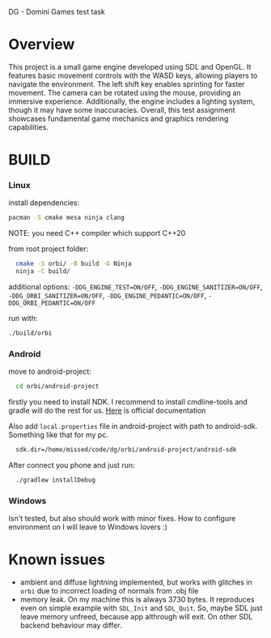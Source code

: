 DG - Domini Games test task


# Overview

This project is a small game engine developed using SDL and OpenGL.
It features basic movement controls with the WASD keys, allowing players to navigate the environment.
The left shift key enables sprinting for faster movement.
The camera can be rotated using the mouse, providing an immersive experience.
Additionally, the engine includes a lighting system, though it may have some inaccuracies.
Overall, this test assignment showcases fundamental game mechanics and graphics rendering capabilities.

# BUILD


### Linux

install dependencies:
```sh
pacman -S cmake mesa ninja clang
```
NOTE: you need C++ compiler which support C++20

from root project folder:
```sh
  cmake -S orbi/ -B build -G Ninja
  ninja -C build/
```

additional options: `-DDG_ENGINE_TEST=ON/OFF`,  `-DDG_ENGINE_SANITIZER=ON/OFF`, `-DDG_ORBI_SANITIZER=ON/OFF`, `-DDG_ENGINE_PEDANTIC=ON/OFF`, `-DDG_ORBI_PEDANTIC=ON/OFF`

run with:
```sh
./build/orbi
```


### Android

move to android-project:
```sh
  cd orbi/android-project
```

firstly you need to install NDK.
I recommend to install cmdline-tools and gradle will do the rest for us.
[Here](https://developer.android.com/tools/sdkmanager) is official documentation

Also add `local.properties` file in android-project with path to android-sdk.
Something like that for my pc.
```sh
  sdk.dir=/home/missed/code/dg/orbi/android-project/android-sdk
````

After connect you phone and just run:
```sh
  ./gradlew installDebug
```


### Windows

Isn't tested, but also should work with minor fixes.
How to configure environment on I will leave to Windows lovers :)


# Known issues

- ambient and diffuse lightning implemented, but works with glitches
  in `orbi` due to incorrect loading of normals from .obj file
- memory leak.
  On my machine this is always 3730 bytes. It reproduces even on simple example with `SDL_Init` and `SDL_Quit`.
  So, maybe SDL just leave memory unfreed, because app althrough will exit.
  On other SDL backend behaviour may differ.
